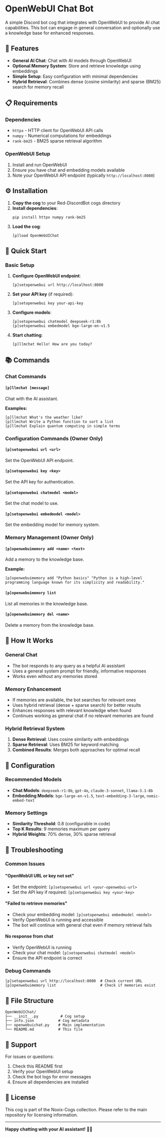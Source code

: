 # OpenWebUI Chat Bot

A simple Discord bot cog that integrates with OpenWebUI to provide AI chat capabilities. This bot can engage in general conversation and optionally use a knowledge base for enhanced responses.

## 🚀 Features

- **General AI Chat**: Chat with AI models through OpenWebUI
- **Optional Memory System**: Store and retrieve knowledge using embeddings
- **Simple Setup**: Easy configuration with minimal dependencies
- **Hybrid Retrieval**: Combines dense (cosine similarity) and sparse (BM25) search for memory recall

## 📋 Requirements

### Dependencies
- `httpx` - HTTP client for OpenWebUI API calls
- `numpy` - Numerical computations for embeddings
- `rank-bm25` - BM25 sparse retrieval algorithm

### OpenWebUI Setup
1. Install and run OpenWebUI
2. Ensure you have chat and embedding models available
3. Note your OpenWebUI API endpoint (typically `http://localhost:8080`)

## ⚙️ Installation

1. **Copy the cog** to your Red-DiscordBot cogs directory
2. **Install dependencies**:
   ```bash
   pip install httpx numpy rank-bm25
   ```
3. **Load the cog**:
   ```
   [p]load OpenWebUIChat
   ```

## 🎯 Quick Start

### Basic Setup
1. **Configure OpenWebUI endpoint**:
   ```
   [p]setopenwebui url http://localhost:8080
   ```

2. **Set your API key** (if required):
   ```
   [p]setopenwebui key your-api-key
   ```

3. **Configure models**:
   ```
   [p]setopenwebui chatmodel deepseek-r1:8b
   [p]setopenwebui embedmodel bge-large-en-v1.5
   ```

4. **Start chatting**:
   ```
   [p]llmchat Hello! How are you today?
   ```

## 📚 Commands

### Chat Commands

#### `[p]llmchat [message]`
Chat with the AI assistant.

**Examples:**
```
[p]llmchat What's the weather like?
[p]llmchat Write a Python function to sort a list
[p]llmchat Explain quantum computing in simple terms
```

### Configuration Commands (Owner Only)

#### `[p]setopenwebui url <url>`
Set the OpenWebUI API endpoint.

#### `[p]setopenwebui key <key>`
Set the API key for authentication.

#### `[p]setopenwebui chatmodel <model>`
Set the chat model to use.

#### `[p]setopenwebui embedmodel <model>`
Set the embedding model for memory system.

### Memory Management (Owner Only)

#### `[p]openwebuimemory add <name> <text>`
Add a memory to the knowledge base.

**Example:**
```
[p]openwebuimemory add "Python basics" "Python is a high-level programming language known for its simplicity and readability."
```

#### `[p]openwebuimemory list`
List all memories in the knowledge base.

#### `[p]openwebuimemory del <name>`
Delete a memory from the knowledge base.

## 🧠 How It Works

### General Chat
- The bot responds to any query as a helpful AI assistant
- Uses a general system prompt for friendly, informative responses
- Works even without any memories stored

### Memory Enhancement
- If memories are available, the bot searches for relevant ones
- Uses hybrid retrieval (dense + sparse search) for better results
- Enhances responses with relevant knowledge when found
- Continues working as general chat if no relevant memories are found

### Hybrid Retrieval System
1. **Dense Retrieval**: Uses cosine similarity with embeddings
2. **Sparse Retrieval**: Uses BM25 for keyword matching  
3. **Combined Results**: Merges both approaches for optimal recall

## 🔧 Configuration

### Recommended Models
- **Chat Models**: `deepseek-r1:8b`, `gpt-4o`, `claude-3-sonnet`, `llama-3.1-8b`
- **Embedding Models**: `bge-large-en-v1.5`, `text-embedding-3-large`, `nomic-embed-text`

### Memory Settings
- **Similarity Threshold**: 0.8 (configurable in code)
- **Top K Results**: 9 memories maximum per query
- **Hybrid Weights**: 70% dense, 30% sparse retrieval

## 🚨 Troubleshooting

### Common Issues

#### "OpenWebUI URL or key not set"
- Set the endpoint: `[p]setopenwebui url <your-openwebui-url>`
- Set the API key if required: `[p]setopenwebui key <your-key>`

#### "Failed to retrieve memories"
- Check your embedding model: `[p]setopenwebui embedmodel <model>`
- Verify OpenWebUI is running and accessible
- The bot will continue with general chat even if memory retrieval fails

#### No response from chat
- Verify OpenWebUI is running
- Check your chat model: `[p]setopenwebui chatmodel <model>`
- Ensure the API endpoint is correct

### Debug Commands
```
[p]setopenwebui url http://localhost:8080  # Check current URL
[p]openwebuimemory list                    # Check if memories exist
```

## 📁 File Structure

```
OpenWebUIChat/
├── __init__.py          # Cog setup
├── info.json           # Cog metadata  
├── openwebuichat.py    # Main implementation
└── README.md           # This file
```

## 🤝 Support

For issues or questions:
1. Check this README first
2. Verify your OpenWebUI setup
3. Check the bot logs for error messages
4. Ensure all dependencies are installed

## 📄 License

This cog is part of the Noxix-Cogs collection. Please refer to the main repository for licensing information.

---

**Happy chatting with your AI assistant!** 🤖✨